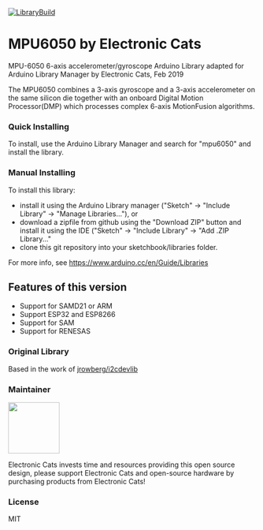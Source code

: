 [![LibraryBuild](https://github.com/ElectronicCats/mpu6050/actions/workflows/LibraryBuild.yml/badge.svg)](https://github.com/ElectronicCats/mpu6050/actions/workflows/LibraryBuild.yml)

# MPU6050 by Electronic Cats

MPU-6050 6-axis accelerometer/gyroscope Arduino Library
adapted for Arduino Library Manager by Electronic Cats, Feb 2019

The MPU6050 combines a 3-axis gyroscope and a 3-axis accelerometer on the same silicon die together with
an onboard Digital Motion Processor(DMP) which processes complex 6-axis MotionFusion algorithms.

### Quick Installing

To install, use the Arduino Library Manager and search for "mpu6050" and install the library.

### Manual Installing
To install this library:

 - install it using the Arduino Library manager ("Sketch" -> "Include
   Library" -> "Manage Libraries..."), or
 - download a zipfile from github using the "Download ZIP" button and
   install it using the IDE ("Sketch" -> "Include Library" -> "Add .ZIP
   Library..."
 - clone this git repository into your sketchbook/libraries folder.

For more info, see https://www.arduino.cc/en/Guide/Libraries

## Features of this version

- Support for SAMD21 or ARM
- Support ESP32 and ESP8266
- Support for SAM
- Support for RENESAS

### Original Library

Based in the work of [jrowberg/i2cdevlib](https://github.com/jrowberg/i2cdevlib/tree/master/Arduino/MPU6050)

### Maintainer

<a href="https://github.com/sponsors/ElectronicCats">
  <img src="https://electroniccats.com/wp-content/uploads/2020/07/Badge_GHS.png" height="104" />
</a>

Electronic Cats invests time and resources providing this open source design, please support Electronic Cats and open-source hardware by purchasing products from Electronic Cats!

### License

MIT


